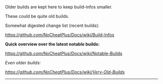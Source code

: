 Older builds are kept here to keep build-infos smaller.

These could be quite old builds.

Somewhat digested change list (recent builds):

https://github.com/NoCheatPlus/Docs/wiki/Build-Infos

**Quick overview over the latest notable builds:**

https://github.com/NoCheatPlus/Docs/wiki/Notable-Builds

_Even older builds:_

_https://github.com/NoCheatPlus/Docs/wiki/Very-Old-Builds_

----

